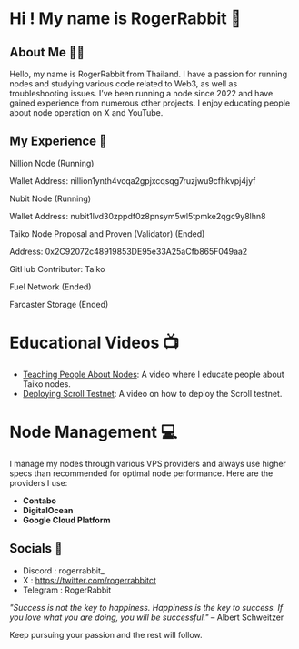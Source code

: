 
# Hi ! My name is RogerRabbit 👋


## About Me 🙋‍♂️

Hello, my name is RogerRabbit from Thailand. I have a passion for running nodes and studying various code related to Web3, as well as troubleshooting issues. I’ve been running a node since 2022 and have gained experience from numerous other projects. I enjoy educating people about node operation on X and YouTube.

## My Experience 🚀

Nillion Node (Running)

Wallet Address: nillion1ynth4vcqa2gpjxcqsqg7ruzjwu9cfhkvpj4jyf

Nubit Node (Running)

Wallet Address: nubit1lvd30zppdf0z8pnsym5wl5tpmke2qgc9y8lhn8

Taiko Node Proposal and Proven (Validator) (Ended)

Address: 0x2C92072c48919853DE95e33A25aCfb865F049aa2

GitHub Contributor: Taiko

Fuel Network (Ended)

Farcaster Storage (Ended)

# Educational Videos 📺

- [Teaching People About Nodes](https://www.youtube.com/watch?v=ghKdyhX3El8): A video where I educate people about Taiko nodes.
- [Deploying Scroll Testnet](https://www.youtube.com/watch?v=UoADZsbaxec&t=134s): A video on how to deploy the Scroll testnet.

# Node Management 💻

I manage my nodes through various VPS providers and always use higher specs than recommended for optimal node performance. Here are the providers I use:

- **Contabo**
- **DigitalOcean**
- **Google Cloud Platform**

## Socials 💬

- Discord : rogerrabbit_
- X : https://twitter.com/rogerrabbitct
- Telegram : RogerRabbit

*"Success is not the key to happiness. Happiness is the key to success. If you love what you are doing, you will be successful."* – Albert Schweitzer

Keep pursuing your passion and the rest will follow.


